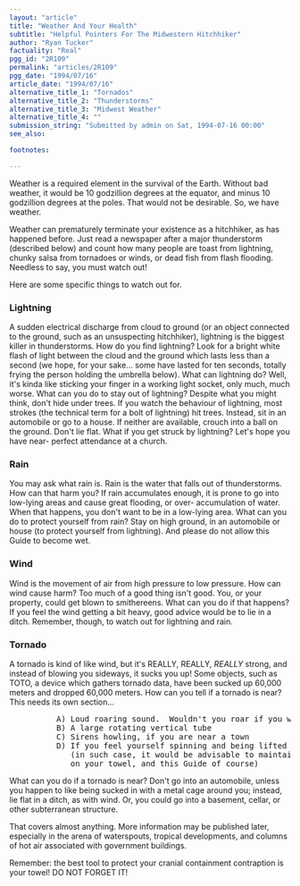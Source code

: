 ```yaml
---
layout: "article"
title: "Weather And Your Health"
subtitle: "Helpful Pointers For The Midwestern Hitchhiker"
author: "Ryan Tucker"
factuality: "Real"
pgg_id: "2R109"
permalink: "articles/2R109"
pgg_date: "1994/07/16"
article_date: "1994/07/16"
alternative_title_1: "Tornados"
alternative_title_2: "Thunderstorms"
alternative_title_3: "Midwest Weather"
alternative_title_4: ""
submission_string: "Submitted by admin on Sat, 1994-07-16 00:00"
see_also:

footnotes: 

---
```

<div>
<p>Weather is a required element in the survival of the Earth. Without bad weather, it would be 10 godzillion degrees at the equator, and minus 10 godzillion degrees at the poles. That would not be desirable. So, we have weather.</p>
<p>Weather can prematurely terminate your existence as a hitchhiker, as has happened before. Just read a newspaper after a major thunderstorm (described below) and count how many people are toast from lightning, chunky salsa from tornadoes or winds, or dead fish from flash flooding. Needless to say, you must watch out!</p>
<p>Here are some specific things to watch out for.</p>
<h3>Lightning</h3>
<p>A sudden electrical discharge from cloud to ground (or an object connected to the ground, such as an unsuspecting hitchhiker), lightning is the biggest killer in thunderstorms. How do you find lightning? Look for a bright white flash of light between the cloud and the ground which lasts less than a second (we hope, for your sake... some have lasted for ten seconds, totally frying the person holding the umbrella below). What can lightning do? Well, it's kinda like sticking your finger in a working light socket, only much, much worse. What can you do to stay out of lightning? Despite what you might think, don't hide under trees. If you watch the behaviour of lightning, most strokes (the technical term for a bolt of lightning) hit trees. Instead, sit in an automobile or go to a house. If neither are available, crouch into a ball on the ground. Don't lie flat. What if you get struck by lightning? Let's hope you have near- perfect attendance at a church.</p>
<h3>Rain</h3>
<p>You may ask what rain is. Rain is the water that falls out of thunderstorms. How can that harm you? If rain accumulates enough, it is prone to go into low-lying areas and cause great flooding, or over- accumulation of water. When that happens, you don't want to be in a low-lying area. What can you do to protect yourself from rain? Stay on high ground, in an automobile or house (to protect yourself from lightning). And please do not allow this Guide to become wet.</p>
<h3>Wind</h3>
<p>Wind is the movement of air from high pressure to low pressure. How can wind cause harm? Too much of a good thing isn't good. You, or your property, could get blown to smithereens. What can you do if that happens? If you feel the wind getting a bit heavy, good advice would be to lie in a ditch. Remember, though, to watch out for lightning and rain.</p>
<h3>Tornado</h3>
<p>A tornado is kind of like wind, but it's REALLY, REALLY, <em>REALLY</em> strong, and instead of blowing you sideways, it sucks you up! Some objects, such as TOTO, a device which gathers tornado data, have been sucked up 60,000 meters and dropped 60,000 meters. How can you tell if a tornado is near? This needs its own section...</p>
<pre>
          A) Loud roaring sound.  Wouldn't you roar if you were sucking air?
          B) A large rotating vertical tube
          C) Sirens howling, if you are near a town
          D) If you feel yourself spinning and being lifted off the ground
             (in such case, it would be advisable to maintain a firm grip
             on your towel, and this Guide of course)
</pre>
<p>What can you do if a tornado is near? Don't go into an automobile, unless you happen to like being sucked in with a metal cage around you; instead, lie flat in a ditch, as with wind. Or, you could go into a basement, cellar, or other subterranean structure.</p>
<p>That covers almost anything. More information may be published later, especially in the arena of waterspouts, tropical developments, and columns of hot air associated with government buildings.</p>
<p>Remember: the best tool to protect your cranial containment contraption is your towel! DO NOT FORGET IT! <!--Amazon_CLS_IM_END--></p>
</div>

